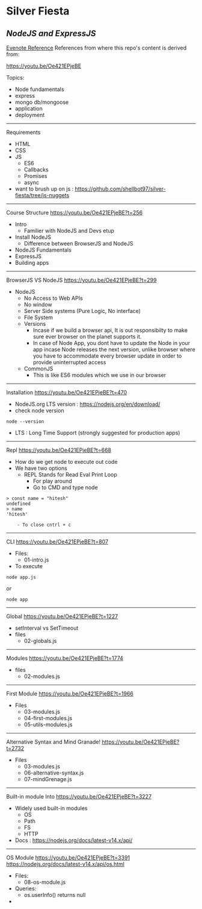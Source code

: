 # Silver Fiesta
## _NodeJS and ExpressJS_

[Evenote Reference](https://www.evernote.com/shard/s343/sh/83a42806-ba10-b6a5-a9f8-9ba39848b913/d9e83f9d10b1cae5ad7410d73be25d0b)
References from where this repo's content is derived from:

https://youtu.be/Oe421EPjeBE

Topics:
- Node fundamentals
- express
- mongo db/mongoose
- application
- deployment
---
Requirements
- HTML
- CSS
- JS
	- ES6
	- Callbacks
	- Promises
	- async
- want to brush up on js : https://github.com/shellbot97/silver-fiesta/tree/js-nuggets 
---
Course Structure
https://youtu.be/Oe421EPjeBE?t=256
- Intro
	- Familier with NodeJS and Devs etup
- Install NodeJS
	- Difference between BrowserJS and NodeJS
- NodeJS Fundamentals
- ExpressJS
- Building apps
---
BrowserJS VS NodeJS
https://youtu.be/Oe421EPjeBE?t=299
- NodeJS
	- No Access to Web APIs 
	- No window
	- Server Side systems (Pure Logic, No interface)
	- File System
	- Versions
		- Incase if we build a browser api, It is out responsibilty to make sure ever browser on the planet supports it.
		- In case of Node App, you dont have to update the Node in your app incase Node releases the next version, unlike browser where you have to accommodate every browser update in order to provide uninterrupted access
	- CommonJS
		- This is like ES6 modules which we use in our browser
---
Installation
https://youtu.be/Oe421EPjeBE?t=470

- NodeJS.org LTS version : https://nodejs.org/en/download/
- check node version
```
node --version
```

- LTS : Long Time Support (strongly suggested for production apps)
---
Repl
https://youtu.be/Oe421EPjeBE?t=668

- How do we get node to execute out code
- We have two options
	- REPL Stands for Read Eval Print Loop
		- For play around
		- Go to CMD and type node
```
> const name = "hitesh"
undefined
> name
'hitesh'
```

		- To close cntrl + c
---
CLI
https://youtu.be/Oe421EPjeBE?t=807

- Files:
	- 01-intro.js
- To execute
```
node app.js
```

or 

```
node app
```

---
Global
https://youtu.be/Oe421EPjeBE?t=1227

- setInterval vs SetTimeout
- files
	- 02-globals.js
---
Modules
https://youtu.be/Oe421EPjeBE?t=1774
- files
	- 02-modules.js
---

First Module
https://youtu.be/Oe421EPjeBE?t=1966
- Files
	- 03-modules.js
	- 04-first-modules.js
	- 05-utils-modules.js
---
Alternative Syntax and Mind Granade!
https://youtu.be/Oe421EPjeBE?t=2732
- Files
	- 03-modules.js
	- 06-alternative-syntax.js
	- 07-mindGrenage.js
---
Built-in module Into
https://youtu.be/Oe421EPjeBE?t=3227
- Widely used built-in modules
	- OS
	- Path
	- FS
	- HTTP
- Docs : https://nodejs.org/docs/latest-v14.x/api/
---
OS Module
https://youtu.be/Oe421EPjeBE?t=3391
https://nodejs.org/docs/latest-v14.x/api/os.html
- Files:
	- 08-os-module.js
- Queries:
	- os.userInfo() returns null
- 